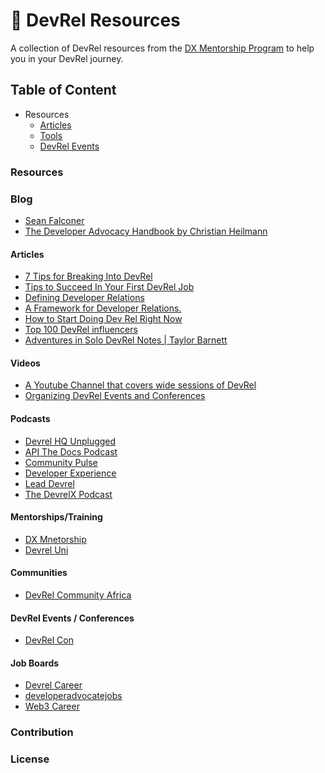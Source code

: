 #

# 📕 DevRel Resources

A collection of DevRel resources from the [DX Mentorship Program](https://www.dxmentorship.com/) to help you in your DevRel journey.

## Table of Content

- Resources
  - [Articles](#articles)
  - [Tools](#tools)
  - [DevRel Events](#devrel-events)
  

### Resources

### Blog

- [Sean Falconer](https://thefalc.com/)
- [The Developer Advocacy Handbook by Christian Heilmann](https://developer-advocacy.com/)

#### Articles

- [7 Tips for Breaking Into DevRel](https://dev.to/dabit3/7-tips-for-breaking-into-devrel-7jk)
- [Tips to Succeed In Your First DevRel Job](https://dev.to/blackgirlbytes/tips-to-succeed-in-your-first-devrel-job-48m7)
- [Defining Developer Relations](https://www.leggetter.co.uk/2016/02/03/defining-developer-relations.html)
- [A Framework for Developer Relations.](https://devrelbook.substack.com/p/a-framework-for-developer-relations?s=r)
- [How to Start Doing Dev Rel Right Now](https://www.samjulien.com/how-to-start-doing-dev-rel-right-now)
- [Top 100 DevRel influencers](https://www.ecairn.com/blogs/blog-post-title-three-359w4-m4er9-j3rk2)
- [Adventures in Solo DevRel Notes | Taylor Barnett](https://taylorbar.net/posts/adventures-in-solo-devrel-notes/)

#### Videos

- [A Youtube Channel that covers wide sessions of DevRel](https://www.youtube.com/user/jonobacon)
- [Organizing DevRel Events and Conferences](https://youtu.be/ROsh9cQMyvo)

#### Podcasts

- [Devrel HQ Unplugged](https://open.spotify.com/show/6m2qoJcVTcFqBeHlNrQthw?si=77cbeb136c774100)
- [API The Docs Podcast](https://open.spotify.com/show/6QccUn9lMYwfnoO9s4shp1?si=13f465a06aa94e3a)
- [Community Pulse](https://open.spotify.com/show/3I7g5W9fMSgpWu38zZMjet?si=cfcf17badc854892)
- [Developer Experience](https://open.spotify.com/show/04tppGw12d4xWOGUogMdjQ?si=2f281a54e02243b2)
- [Lead Devrel](https://open.spotify.com/show/3SOQgt6bc7s3C8VbhTDJqS?si=4a445c1e75424d24)
- [The DevrelX Podcast](https://open.spotify.com/show/7DyhFVdj0Pa0aQm4TVLXcT?si=3bc64c4cf84d498a)

#### Mentorships/Training

- [DX Mnetorship](https://dxmentorship.com/)
- [Devrel Uni](https://www.devreluni.com/)

#### Communities
- [DevRel Community Africa](https://devrelcomafrica.xyz/)

#### DevRel Events / Conferences
- [DevRel Con](https://developerrelations.com/devrelcon)

#### Job Boards

- [Devrel Career](https://devrelcareers.com/)
- [developeradvocatejobs](https://developeradvocatejobs.com/)
- [Web3 Career](https://web3.career/developer-relations-jobs)
  
### Contribution

### License
